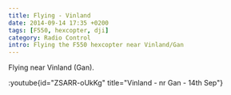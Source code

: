 ```yaml
---
title: Flying - Vinland
date: 2014-09-14 17:35 +0200
tags: [F550, hexcopter, dji]
category: Radio Control
intro: Flying the F550 hexcopter near Vinland/Gan
---
```


Flying near Vinland (Gan).

:youtube{id="ZSARR-oUkKg" title="Vinland - nr Gan - 14th Sep"}
